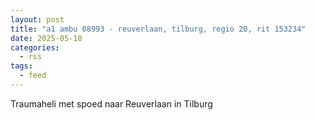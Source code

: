 ```yaml
---
layout: post
title: "a1 ambu 08993 - reuverlaan, tilburg, regio 20, rit 153234"
date: 2025-05-18
categories: 
  - rss
tags: 
  - feed
---
```


Traumaheli met spoed naar Reuverlaan in Tilburg
